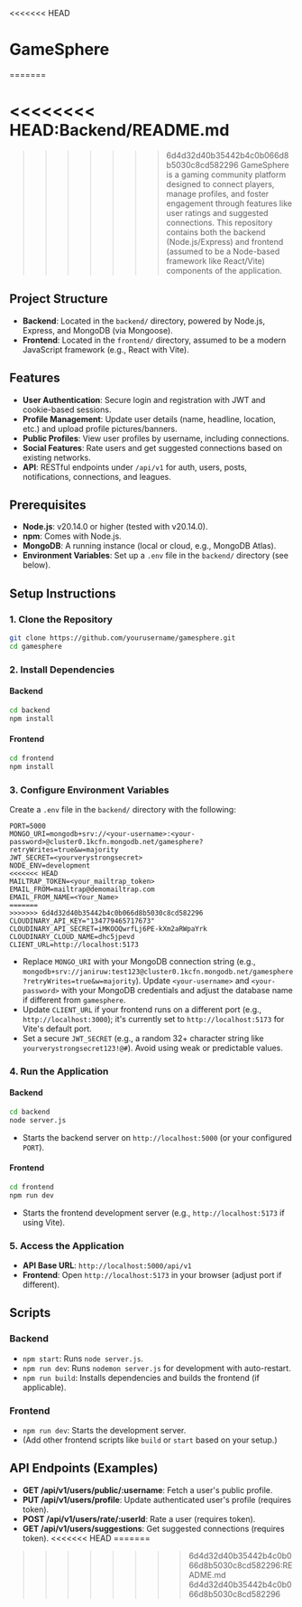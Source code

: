 <<<<<<< HEAD
# GameSphere

=======

<<<<<<<< HEAD:Backend/README.md
========
>>>>>>> 6d4d32d40b35442b4c0b066d8b5030c8cd582296
GameSphere is a gaming community platform designed to connect players, manage profiles, and foster engagement through features like user ratings and suggested connections. This repository contains both the backend (Node.js/Express) and frontend (assumed to be a Node-based framework like React/Vite) components of the application.

## Project Structure

- **Backend**: Located in the `backend/` directory, powered by Node.js, Express, and MongoDB (via Mongoose).
- **Frontend**: Located in the `frontend/` directory, assumed to be a modern JavaScript framework (e.g., React with Vite).

## Features

- **User Authentication**: Secure login and registration with JWT and cookie-based sessions.
- **Profile Management**: Update user details (name, headline, location, etc.) and upload profile pictures/banners.
- **Public Profiles**: View user profiles by username, including connections.
- **Social Features**: Rate users and get suggested connections based on existing networks.
- **API**: RESTful endpoints under `/api/v1` for auth, users, posts, notifications, connections, and leagues.

## Prerequisites

- **Node.js**: v20.14.0 or higher (tested with v20.14.0).
- **npm**: Comes with Node.js.
- **MongoDB**: A running instance (local or cloud, e.g., MongoDB Atlas).
- **Environment Variables**: Set up a `.env` file in the `backend/` directory (see below).

## Setup Instructions

### 1. Clone the Repository

```bash
git clone https://github.com/yourusername/gamesphere.git
cd gamesphere
```

### 2. Install Dependencies

#### Backend
```bash
cd backend
npm install
```

#### Frontend
```bash
cd frontend
npm install
```

### 3. Configure Environment Variables

Create a `.env` file in the `backend/` directory with the following:

```
PORT=5000
MONGO_URI=mongodb+srv://<your-username>:<your-password>@cluster0.1kcfn.mongodb.net/gamesphere?retryWrites=true&w=majority
JWT_SECRET=<yourverystrongsecret>
NODE_ENV=development
<<<<<<< HEAD
MAILTRAP_TOKEN=<your_mailtrap_token>
EMAIL_FROM=mailtrap@demomailtrap.com
EMAIL_FROM_NAME=<Your_Name>
=======
>>>>>>> 6d4d32d40b35442b4c0b066d8b5030c8cd582296
CLOUDINARY_API_KEY="134779465717673"
CLOUDINARY_API_SECRET=iMKOOQwrfLj6PE-kXm2aRWpaYrk
CLOUDINARY_CLOUD_NAME=dhc5jpevd
CLIENT_URL=http://localhost:5173
```

- Replace `MONGO_URI` with your MongoDB connection string (e.g., `mongodb+srv://janiruw:test123@cluster0.1kcfn.mongodb.net/gamesphere?retryWrites=true&w=majority`). Update `<your-username>` and `<your-password>` with your MongoDB credentials and adjust the database name if different from `gamesphere`.
- Update `CLIENT_URL` if your frontend runs on a different port (e.g., `http://localhost:3000`); it's currently set to `http://localhost:5173` for Vite's default port.
- Set a secure `JWT_SECRET` (e.g., a random 32+ character string like `yourverystrongsecret123!@#`). Avoid using weak or predictable values.

### 4. Run the Application

#### Backend
```bash
cd backend
node server.js
```
- Starts the backend server on `http://localhost:5000` (or your configured `PORT`).

#### Frontend
```bash
cd frontend
npm run dev
```
- Starts the frontend development server (e.g., `http://localhost:5173` if using Vite).

### 5. Access the Application

- **API Base URL**: `http://localhost:5000/api/v1`
- **Frontend**: Open `http://localhost:5173` in your browser (adjust port if different).

## Scripts

### Backend
- `npm start`: Runs `node server.js`.
- `npm run dev`: Runs `nodemon server.js` for development with auto-restart.
- `npm run build`: Installs dependencies and builds the frontend (if applicable).

### Frontend
- `npm run dev`: Starts the development server.
- (Add other frontend scripts like `build` or `start` based on your setup.)

## API Endpoints (Examples)

- **GET /api/v1/users/public/:username**: Fetch a user's public profile.
- **PUT /api/v1/users/profile**: Update authenticated user's profile (requires token).
- **POST /api/v1/users/rate/:userId**: Rate a user (requires token).
- **GET /api/v1/users/suggestions**: Get suggested connections (requires token).
<<<<<<< HEAD
=======
>>>>>>>> 6d4d32d40b35442b4c0b066d8b5030c8cd582296:README.md
>>>>>>> 6d4d32d40b35442b4c0b066d8b5030c8cd582296
